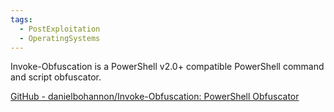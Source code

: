 ```yaml
---
tags:
  - PostExploitation
  - OperatingSystems
---
```


Invoke-Obfuscation is a PowerShell v2.0+ compatible PowerShell command and script obfuscator.

[GitHub - danielbohannon/Invoke-Obfuscation: PowerShell Obfuscator](https://github.com/danielbohannon/Invoke-Obfuscation)